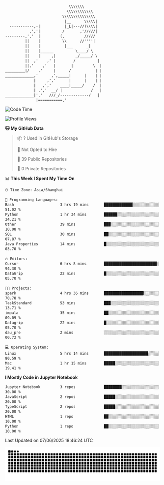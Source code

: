 ```
                             \\\\\\\
                            \\\\\\\\\\\\
                          \\\\\\\\\\\\\\\
                           |__      \\\\\|
  -----------,-|           |_L|---//)\\\\|
           ,','|          /       ,'/////|
---------,','  |         (,         /////
         ||    |          \\      //''''|
         ||    |           |___      _|
         ||    |______          \____/ \
         ||    |     ,|         _/_____/ \
         ||  ,'    ,' |        /          |
         ||,'    ,'   |       |         \  |
_________|/    ,'     |      /           | |
_____________,'      ,',_____|      |    | |
             |     ,','      |      |    | |
             |   ,','    ____|_____/    /  |
             | ,','  __/ |             /   |
_____________|','   ///_/-------------/   |
              |===========,'
```

<!--START_SECTION:waka-->
![Code Time](http://img.shields.io/badge/Code%20Time-30%20hrs%2041%20mins-blue)

![Profile Views](http://img.shields.io/badge/Profile%20Views-0-blue)

**🐱 My GitHub Data** 

> 📦 ? Used in GitHub's Storage 
 > 
> 🚫 Not Opted to Hire
 > 
> 📜 39 Public Repositories 
 > 
> 🔑 0 Private Repositories 
 > 
📊 **This Week I Spent My Time On** 

```text
🕑︎ Time Zone: Asia/Shanghai

💬 Programming Languages: 
Bash                     3 hrs 19 mins       █████████████░░░░░░░░░░░░   51.02 % 
Python                   1 hr 34 mins        ██████░░░░░░░░░░░░░░░░░░░   24.21 % 
Other                    39 mins             ███░░░░░░░░░░░░░░░░░░░░░░   10.08 % 
SQL                      30 mins             ██░░░░░░░░░░░░░░░░░░░░░░░   07.87 % 
Java Properties          14 mins             █░░░░░░░░░░░░░░░░░░░░░░░░   03.70 % 

🔥 Editors: 
Cursor                   6 hrs 8 mins        ████████████████████████░   94.30 % 
DataGrip                 22 mins             █░░░░░░░░░░░░░░░░░░░░░░░░   05.70 % 

🐱‍💻 Projects: 
spark                    4 hrs 36 mins       ██████████████████░░░░░░░   70.78 % 
TaskStandard             53 mins             ███░░░░░░░░░░░░░░░░░░░░░░   13.71 % 
impala                   35 mins             ██░░░░░░░░░░░░░░░░░░░░░░░   09.09 % 
Datagrip                 22 mins             █░░░░░░░░░░░░░░░░░░░░░░░░   05.70 % 
dau_pre                  2 mins              ░░░░░░░░░░░░░░░░░░░░░░░░░   00.72 % 

💻 Operating System: 
Linux                    5 hrs 14 mins       ████████████████████░░░░░   80.59 % 
Mac                      1 hr 15 mins        █████░░░░░░░░░░░░░░░░░░░░   19.41 % 
```

**I Mostly Code in Jupyter Notebook** 

```text
Jupyter Notebook         3 repos             ████████░░░░░░░░░░░░░░░░░   30.00 % 
JavaScript               2 repos             █████░░░░░░░░░░░░░░░░░░░░   20.00 % 
TypeScript               2 repos             █████░░░░░░░░░░░░░░░░░░░░   20.00 % 
HTML                     1 repo              ██░░░░░░░░░░░░░░░░░░░░░░░   10.00 % 
Python                   1 repo              ██░░░░░░░░░░░░░░░░░░░░░░░   10.00 % 
```




 Last Updated on 07/06/2025 18:46:24 UTC
<!--END_SECTION:waka-->

<picture>
  <source media="(prefers-color-scheme: dark)" srcset="https://raw.githubusercontent.com/yuemanly/yuemanly/output/github-contribution-grid-snake-dark.svg" />
  <source media="(prefers-color-scheme: light)" srcset="https://raw.githubusercontent.com/yuemanly/yuemanly/output/github-contribution-grid-snake.svg" />
  <img alt="github-snake" src="https://raw.githubusercontent.com/yuemanly/yuemanly/output/github-contribution-grid-snake.svg" />
</picture>
<!--
**yuemanly/yuemanly** is a ✨ _special_ ✨ repository because its `README.md` (this file) appears on your GitHub profile.

Here are some ideas to get you started:

- 🔭 I’m currently working on ...
- 🌱 I’m currently learning ...
- 👯 I’m looking to collaborate on ...
- 🤔 I’m looking for help with ...
- 💬 Ask me about ...
- 📫 How to reach me: ...
- 😄 Pronouns: ...
- ⚡ Fun fact: ...
-->

